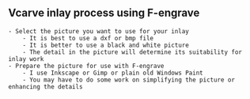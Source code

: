 
## Vcarve inlay process using F-engrave ##

    - Select the picture you want to use for your inlay
        - It is best to use a dxf or bmp file
        - It is better to use a black and white picture
        - The detail in the picture will determine its suitability for inlay work
    - Prepare the picture for use with F-engrave
        - I use Inkscape or Gimp or plain old Windows Paint
        - You may have to do some work on simplifying the picture or enhancing the details
